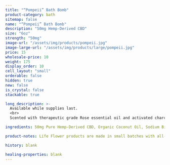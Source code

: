 ```yaml
---
title: "“Pompeii” Bath Bomb"
product-category: bath
sitemap: false
name: "“Pompeii” Bath Bomb"
description: "50mg Hemp-Derived CBD"
size: "6oz"
strength: "50mg"
image-url: "/assets/img/products/pompeii.jpg"
image-large-url: "/assets/img/products/large/pompeii.jpg"
price: 15
wholesale-price: 10
weight: 175
display_order: 10
cell_layout: "small"
orderable: false
hidden: true
new: false
is_crystal: false
stackable: true

long_description: >-
  Available while supplies last.
  <br>
  Scented with therapeutic grade Rose essential oil and activated charcoal. The Pompeii is the perfect day time or night time relaxation bomb. Natural sodium bicarbonate + epsom salt relieve inflammation of achy muscles and joints while activated charcoal binds to toxins in our pores and pulls it out- since we come into contact with environmental toxins and chemicals in our everyday living, this bomb is the perfect remedy. Topped with Rose petals and Jasmine buds. Note - this product contains activated charcoal, so give your tub a little scrub when you're done.

ingredients: 50mg Pure Hemp-Derived CBD, Organic Coconut Oil, Sodium Bicarbonate, Naturally-derived Citric Acid, Corn Starch, Epsom Salt, Organic Herbs, Essential Oils, Plant-based Color, Witch Hazel, Cleansed & Charged Crystal.

product-notes: Life Flower products are made in small batches with all-natural and boutique ingredients. Orders are processed and shipped in 7-10 days.

history: blank

healing-properties: blank
---
```

